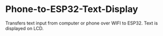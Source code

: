 # Phone-to-ESP32-Text-Display
Transfers text input from computer or phone over WIFI to ESP32. Text is displayed on LCD.
